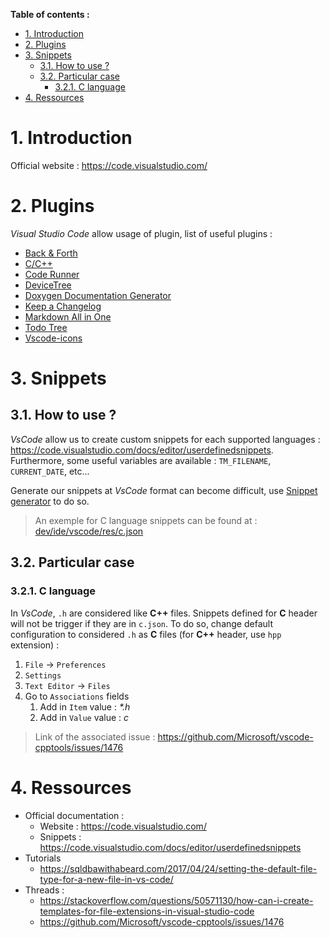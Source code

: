 **Table of contents :**
- [1. Introduction](#1-introduction)
- [2. Plugins](#2-plugins)
- [3. Snippets](#3-snippets)
  - [3.1. How to use ?](#31-how-to-use-)
  - [3.2. Particular case](#32-particular-case)
    - [3.2.1. C language](#321-c-language)
- [4. Ressources](#4-ressources)

# 1. Introduction

Official website : https://code.visualstudio.com/

# 2. Plugins

_Visual Studio Code_ allow usage of plugin, list of useful plugins :
- [Back & Forth](https://marketplace.visualstudio.com/items?itemName=nick-rudenko.back-n-forth)
- [C/C++](https://marketplace.visualstudio.com/items?itemName=ms-vscode.cpptools)
- [Code Runner](https://marketplace.visualstudio.com/items?itemName=formulahendry.code-runner)
- [DeviceTree](https://marketplace.visualstudio.com/items?itemName=plorefice.devicetree)
- [Doxygen Documentation Generator](https://marketplace.visualstudio.com/items?itemName=cschlosser.doxdocgen)
- [Keep a Changelog](https://marketplace.visualstudio.com/items?itemName=RLNT.keep-a-changelog)
- [Markdown All in One](https://marketplace.visualstudio.com/items?itemName=yzhang.markdown-all-in-one)
- [Todo Tree](https://marketplace.visualstudio.com/items?itemName=Gruntfuggly.todo-tree)
- [Vscode-icons](https://marketplace.visualstudio.com/items?itemName=vscode-icons-team.vscode-icons)

# 3. Snippets

## 3.1. How to use ?

_VsCode_ allow us to create custom snippets for each supported languages : https://code.visualstudio.com/docs/editor/userdefinedsnippets.  
Furthermore, some useful variables are available : `TM_FILENAME`, `CURRENT_DATE`, etc...

Generate our snippets at _VsCode_ format can become difficult, use [Snippet generator](https://snippet-generator.app/) to do so.
> An exemple for C language snippets can be found at : [dev/ide/vscode/res/c.json](https://github.com/BOREA-DENTAL/DocumentationsCobra/tree/master/Documentations/Developpement/IDE/VsCode/ressources/c.json)

## 3.2. Particular case
### 3.2.1. C language

In _VsCode_, `.h` are considered like **C++** files. Snippets defined for **C** header will not be trigger if they are in `c.json`. To do so, change default configuration to considered `.h` as **C** files (for **C++** header, use `hpp` extension) :  
1. `File` -> `Preferences`
2. `Settings`
3. `Text Editor` -> `Files`
4. Go to `Associations` fields
   1. Add in `Item` value : _*.h_
   2. Add in `Value` value : _c_
> Link of the associated issue : https://github.com/Microsoft/vscode-cpptools/issues/1476

# 4. Ressources

- Official documentation : 
  - Website : https://code.visualstudio.com/
  - Snippets : https://code.visualstudio.com/docs/editor/userdefinedsnippets
- Tutorials
  - https://sqldbawithabeard.com/2017/04/24/setting-the-default-file-type-for-a-new-file-in-vs-code/
- Threads :
  - https://stackoverflow.com/questions/50571130/how-can-i-create-templates-for-file-extensions-in-visual-studio-code
  - https://github.com/Microsoft/vscode-cpptools/issues/1476